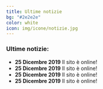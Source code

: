 ```yaml
---
title: Ultime notizie
bg: "#2e2e2e"
color: white
icon: img/icone/notizie.jpg
---
```


### Ultime notizie:

* **25 Dicembre 2019** Il sito è online!
* **25 Dicembre 2019** Il sito è online!
* **25 Dicembre 2019** Il sito è online!
* **25 Dicembre 2019** Il sito è online!
